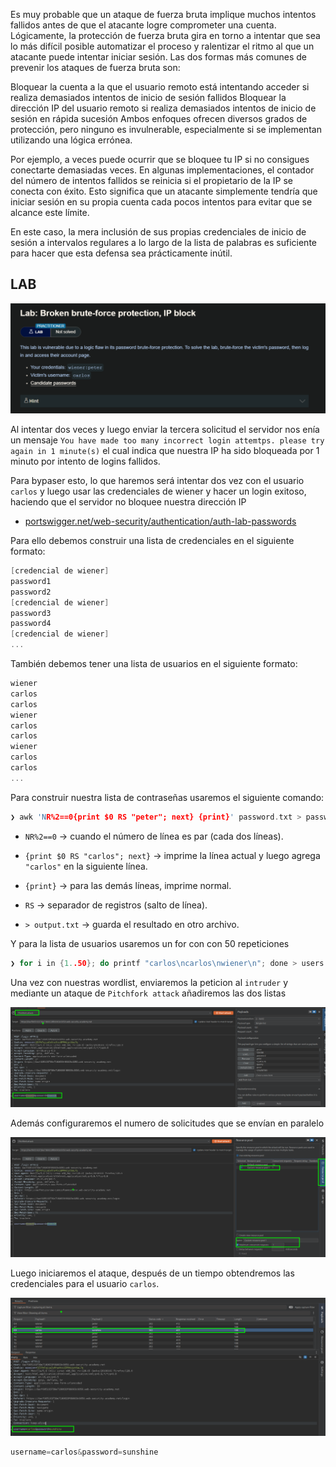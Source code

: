 Es muy probable que un ataque de fuerza bruta implique muchos intentos fallidos antes de que el atacante logre comprometer una cuenta. Lógicamente, la protección de fuerza bruta gira en torno a intentar que sea lo más difícil posible automatizar el proceso y ralentizar el ritmo al que un atacante puede intentar iniciar sesión. Las dos formas más comunes de prevenir los ataques de fuerza bruta son:

Bloquear la cuenta a la que el usuario remoto está intentando acceder si realiza demasiados intentos de inicio de sesión fallidos
Bloquear la dirección IP del usuario remoto si realiza demasiados intentos de inicio de sesión en rápida sucesión
Ambos enfoques ofrecen diversos grados de protección, pero ninguno es invulnerable, especialmente si se implementan utilizando una lógica errónea.

Por ejemplo, a veces puede ocurrir que se bloquee tu IP si no consigues conectarte demasiadas veces. En algunas implementaciones, el contador del número de intentos fallidos se reinicia si el propietario de la IP se conecta con éxito. Esto significa que un atacante simplemente tendría que iniciar sesión en su propia cuenta cada pocos intentos para evitar que se alcance este límite.

En este caso, la mera inclusión de sus propias credenciales de inicio de sesión a intervalos regulares a lo largo de la lista de palabras es suficiente para hacer que esta defensa sea prácticamente inútil.

## LAB

![20250803190712.png](20250803190712.png)

Al intentar dos veces y luego enviar la tercera solicitud el servidor nos enía un mensaje
`You have made too many incorrect login attemtps. please try again in 1 minute(s)` el cual indica que nuestra IP ha sido bloqueada por 1 minuto por intento de logins fallidos.

Para bypaser esto, lo que haremos será intentar dos vez con el usuario `carlos` y luego usar las credenciales de wiener y hacer un login exitoso, haciendo que el servidor no bloquee nuestra dirección IP 

- [portswigger.net/web-security/authentication/auth-lab-passwords](portswigger.net/web-security/authentication/auth-lab-passwords)

Para ello debemos construir una lista de credenciales en el siguiente formato: 

```c
[credencial de wiener]
password1
password2
[credencial de wiener]
password3
password4
[credencial de wiener]
...
```

También debemos tener una lista de usuarios en el siguiente formato:

```c
wiener
carlos
carlos
wiener
carlos
carlos
wiener
carlos
carlos
...
```

Para construir nuestra lista de contraseñas usaremos el siguiente comando:

```c
❯ awk 'NR%2==0{print $0 RS "peter"; next} {print}' password.txt > password
```

- `NR%2==0` → cuando el número de línea es par (cada dos líneas).
    
- `{print $0 RS "carlos"; next}` → imprime la línea actual y luego agrega `"carlos"` en la siguiente línea.
    
- `{print}` → para las demás líneas, imprime normal.
    
- `RS` → separador de registros (salto de línea).
    
- `> output.txt` → guarda el resultado en otro archivo.

Y para la lista de usuarios usaremos un for con con 50 repeticiones

```c
❯ for i in {1..50}; do printf "carlos\ncarlos\nwiener\n"; done > users
```

Una vez con nuestras wordlist, enviaremos la peticion al `intruder` y mediante un ataque de `Pitchfork attack` añadiremos las dos listas

![20250803222504.png](20250803222504.png)

Además configuraremos el numero de solicitudes que se envían en paralelo

![20250803222838.png](20250803222838.png)

Luego iniciaremos el ataque, después de un tiempo obtendremos las credenciales para el usuario `carlos`.

![20250803222916.png](20250803222916.png)

```c
username=carlos&password=sunshine
```

